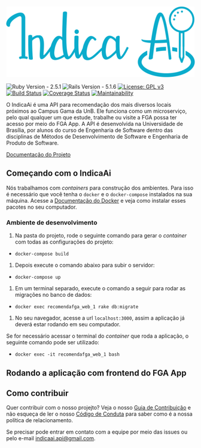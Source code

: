 ![Indica Ai](docs/assets/logo.png)

![Ruby Version - 2.5.1](https://img.shields.io/badge/ruby-v2.5.1-blue.svg)
![Rails Version - 5.1.6](https://img.shields.io/badge/rails-v5.1.6-blue.svg)
[![License: GPL v3](https://img.shields.io/badge/License-GPL%20v3-blue.svg)](https://www.gnu.org/licenses/gpl-3.0)
[![Build Status](https://travis-ci.org/fga-eps-mds/2018.2-IndicaAi.svg?branch=devel)](https://travis-ci.org/fga-eps-mds/2018.2-IndicaAi)
[![Coverage Status](https://coveralls.io/repos/github/fga-eps-mds/2018.2-IndicaAi/badge.svg?branch=devel)](https://coveralls.io/github/fga-eps-mds/2018.2-IndicaAi?branch=devel)
[![Maintainability](https://api.codeclimate.com/v1/badges/2a2e16ded87b761154aa/maintainability)](https://codeclimate.com/github/fga-eps-mds/2018.2-IndicaAi/maintainability)

O IndicaAi é uma API para recomendação dos mais diversos locais próximos ao Campus Gama da UnB. Ele funciona como um microserviço, pelo qual qualquer um que estude, trabalhe ou visite a FGA possa ter acesso por meio do FGA App. A API é desenvolvida na Universidade de Brasília, por alunos do curso de Engenharia de Software dentro das disciplinas de Métodos de Desenvolvimento de Software e Engenharia de Produto de Software.

[Documentação do Projeto](https://fga-eps-mds.github.io/2018.2-IndicaAi/)

## Começando com o IndicaAi

Nós trabalhamos com _containers_ para construção dos ambientes. Para isso é necessário que você tenha o `docker` e o `docker-compose` instalados na sua máquina. Acesse a [Documentação do Docker](https://docs.docker.com/) e veja como instalar esses pacotes no seu computador.

### Ambiente de desenvolvimento

1. Na pasta do projeto, rode o seguinte comando para gerar o _container_ com todas as configurações do projeto:
* `docker-compose build`
1. Depois execute o comando abaixo para subir o servidor:
* `docker-compose up`
1. Em um terminal separado, execute o comando a seguir para rodar as migrações no banco de dados:
* `docker exec recomendafga_web_1 rake db:migrate`
1. No seu navegador, acesse a url `localhost:3000`, assim a aplicação já deverá estar rodando em seu computador.

Se for necessário acessar o terminal do _container_ que roda a aplicação, o seguinte comando pode ser utilizado:
* `docker exec -it recomendafga_web_1 bash`

## Rodando a aplicação com frontend do FGA App

## Como contribuir

Quer contribuir com o nosso projejto? Veja o nosso [Guia de Contribuição](https://github.com/fga-eps-mds/2018.2-IndicaAi/blob/devel/CONTRIBUTING.md) e não esqueça de ler o nosso [Código de Conduta](https://github.com/fga-eps-mds/2018.2-IndicaAi/blob/devel/CODE_OF_CONDUCT.md) para saber como é a nossa política de relacionamento.

Se precisar pode entrar em contato com a equipe por meio das issues ou pelo e-mail [indicaai.api@gmail.com](mailto:indicaai.api@gmail.com).
